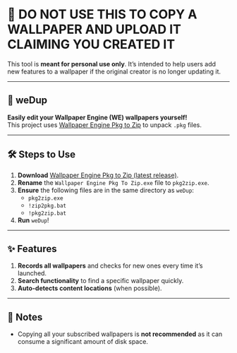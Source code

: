 # 🚫 DO NOT USE THIS TO COPY A WALLPAPER AND UPLOAD IT CLAIMING YOU CREATED IT  
This tool is **meant for personal use only**. It’s intended to help users add new features to a wallpaper if the original creator is no longer updating it.

---

## 🎨 weDup  
**Easily edit your Wallpaper Engine (WE) wallpapers yourself!**  
This project uses [Wallpaper Engine Pkg to Zip](https://github.com/TheRioMiner/Wallpaper-Engine-Pkg-to-Zip) to unpack `.pkg` files.

---

## 🛠️ Steps to Use  
1. **Download** [Wallpaper Engine Pkg to Zip (latest release)](https://github.com/TheRioMiner/Wallpaper-Engine-Pkg-to-Zip/releases).  
2. **Rename** the `Wallpaper Engine Pkg To Zip.exe` file to `pkg2zip.exe`.  
3. **Ensure** the following files are in the same directory as `weDup`:  
   - `pkg2zip.exe`  
   - `!zip2pkg.bat`  
   - `!pkg2zip.bat`  
4. **Run** `weDup`!  

---

## ✨ Features  
1. **Records all wallpapers** and checks for new ones every time it’s launched.  
2. **Search functionality** to find a specific wallpaper quickly.  
3. **Auto-detects content locations** (when possible).  

---

## 📝 Notes  
- Copying all your subscribed wallpapers is **not recommended** as it can consume a significant amount of disk space.  

